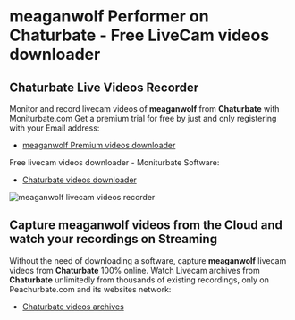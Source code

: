# meaganwolf Performer on Chaturbate - Free LiveCam videos downloader

## Chaturbate Live Videos Recorder

Monitor and record livecam videos of **meaganwolf** from **Chaturbate** with Moniturbate.com
Get a premium trial for free by just and only registering with your Email address:
* [meaganwolf Premium videos downloader](https://moniturbate.com/request-demo-licence-key.html)

Free livecam videos downloader - Moniturbate Software:
* [Chaturbate videos downloader](https://moniturbate.com/moniturbate-download-software.html)

![meaganwolf livecam videos recorder](https://peachurnet.com/templates/moniturbate-software.png)


## Capture meaganwolf videos from the Cloud and watch your recordings on Streaming

Without the need of downloading a software, capture **meaganwolf** livecam videos from **Chaturbate** 100% online.
Watch Livecam archives from **Chaturbate** unlimitedly from thousands of existing recordings, only on Peachurbate.com and its websites network:
* [Chaturbate videos archives](https://peachurnet.com/)